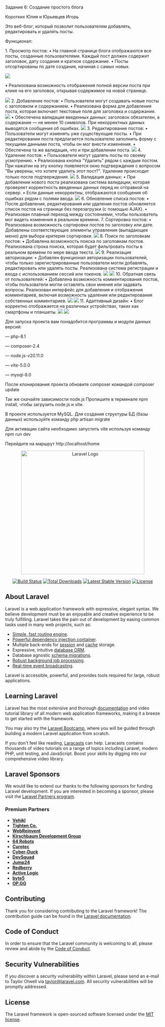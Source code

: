 <p>Задание 6: Создание простого блога</p>
<p>Коротких Юлия и Юрьевцев Игорь</p>
<p>Это веб-блог, который позволит пользователям добавлять, редактировать и удалять посты.</p> 
<div>
<p>Функционал:</p>
    <p>1.	Просмотр постов:
•	На главной странице блога отображаются все посты, созданные пользователями. Каждый пост должен содержит заголовок, дату создания и краткое содержание. 
•	Посты отсортированы по дате создания, начиная с самых новых.</p>
<img src="https://github.com/Korotkikhjulia/uchblog/blob/main/public/img/Просмотр%20постов.png">
    <p>•	Реализована возможность отображения полной версии поста при клике на его заголовок, открывая содержимое на новой странице.</p>
<img src="https://github.com/Korotkikhjulia/uchblog/blob/main/public/img/Полная%20версия%20поста.png">
2.	Добавление постов:
•	Пользователи могут создавать новые посты с заголовком и содержанием. 
•	Реализована форма для добавления поста, которая включает текстовые поля для заголовка и содержания.
    <img src="https://github.com/Korotkikhjulia/uchblog/blob/main/public/img/Добавление%20поста.png">
•	Обеспечена валидация введенных данных: заголовок обязателен, а содержание — не менее 10 символов. При некорректных данных выводятся сообщения об ошибках.
    <img src="https://github.com/Korotkikhjulia/uchblog/blob/main/public/img/Валидация%20добавления%20поста.png">
3.	Редактирование постов:
•	Пользователи могут изменять уже существующие посты. 
•	При редактировании поста предлагается пользователю заполнить форму с текущими данными поста, чтобы он мог внести изменения. 
•	Обеспечена та же валидация, что и при добавлении поста.
    <img src="https://github.com/Korotkikhjulia/uchblog/blob/main/public/img/Редактирование%20поста.png">
4.	Удаление постов:
•	Пользователи могут удалять посты по своему усмотрению. 
•	Реализована кнопка "Удалить" рядом с каждым постом. При нажатии на эту кнопку появляется окно подтверждения с вопросом "Вы уверены, что хотите удалить этот пост?". Удаление происходит только после подтверждения.
    <img src="https://github.com/Korotkikhjulia/uchblog/blob/main/public/img/Удаление%20поста.png">
5.	Валидация данных:
•	При добавлении нового поста реализована система валидации, которая проверяет корректность введенных данных перед их отправкой на сервер. 
•	Если данные некорректны, отображаются сообщения об ошибках рядом с полями ввода.
    <img src="https://github.com/Korotkikhjulia/uchblog/blob/main/public/img/Валидация%20данных.png">
6.	Обновление списка постов:
•	После добавления, редактирования или удаления постов обновляется список постов на странице без перезагрузки (с помощью AJAX). 
•	Реализован плавный переход между состояниями, чтобы пользователь мог видеть изменения в реальном времени. 
7.	Сортировка постов:
•	Реализована возможность сортировки постов по заголовку или дате. Добавлены соответствующие элементы управления (выпадающее меню) для выбора критерия сортировки.
    <img src="https://github.com/Korotkikhjulia/uchblog/blob/main/public/img/Сортировка%20постов.png">
8.	Поиск по заголовкам постов:
•	Добавлена возможность поиска по заголовкам постов. Реализована строка поиска, которая будет фильтровать посты в реальном времени по мере ввода текста.
    <img src="https://github.com/Korotkikhjulia/uchblog/blob/main/public/img/Поиск%20по%20заголовкам%20постов.png">
9.	Реализация авторизации:
•	Добавлен функционал авторизации пользователей, чтобы только зарегистрированные пользователи могли добавлять, редактировать или удалять посты. Реализована система регистрации и входа с использованием сессий или токенов.
    <img src="https://github.com/Korotkikhjulia/uchblog/blob/main/public/img/Регистрация.png">
    <img src="https://github.com/Korotkikhjulia/uchblog/blob/main/public/img/Авторизация.png">
10.	Обратная связь от пользователей:
•	Добавлена возможность комментирования постов, чтобы пользователи могли оставлять свои мнения или задавать вопросы. Реализован интерфейс для добавления и отображения комментариев, включая возможность удаления или редактирования собственных комментариев.
    <img src="https://github.com/Korotkikhjulia/uchblog/blob/main/public/img/Комментирование%20постов.png">
    <img src="https://github.com/Korotkikhjulia/uchblog/blob/main/public/img/Редактирование%20комментариев.png">
11.	Адаптивный дизайн:
•	Блог корректно отображается на различных устройствах, таких как смартфоны и планшеты.
    <img src="https://github.com/Korotkikhjulia/uchblog/blob/main/public/img/Адаптивный%20дизайн.png">
<img src="https://github.com/Korotkikhjulia/uchblog/blob/main/public/img/Адаптивный%20дизайн%202.png">
</div>
<div>    
    <p>Для запуска проекта вам понадобится программы и модули данных версий:</p>
    <p>— php-8.1</p>
    <p>— composer-2.4</p>
    <p>— node.js-v20.11.0</p>
    <p>— vite-5.0.0</p>
    <p>— mysql-8.0</p>
    <p>После клонирования проекта обновите composer командой composer update</p>
    <p>Так же скачайте зависимости node.js Пропишите в терминале npm install, чтобы загрузить node.js и vite. </p>
    <p>В проекте используется MySQL. Для создания структуры БД (базы данных) используйте команду php artisan migrate </p>
    <p>Для активации сайта необходимо запустить vite используя команду npm run dev</p>
    <p>Перейдите на маршрут http://localhost/home</p>
</div>



<p align="center"><a href="https://laravel.com" target="_blank"><img src="https://raw.githubusercontent.com/laravel/art/master/logo-lockup/5%20SVG/2%20CMYK/1%20Full%20Color/laravel-logolockup-cmyk-red.svg" width="400" alt="Laravel Logo"></a></p>

<p align="center">
<a href="https://github.com/laravel/framework/actions"><img src="https://github.com/laravel/framework/workflows/tests/badge.svg" alt="Build Status"></a>
<a href="https://packagist.org/packages/laravel/framework"><img src="https://img.shields.io/packagist/dt/laravel/framework" alt="Total Downloads"></a>
<a href="https://packagist.org/packages/laravel/framework"><img src="https://img.shields.io/packagist/v/laravel/framework" alt="Latest Stable Version"></a>
<a href="https://packagist.org/packages/laravel/framework"><img src="https://img.shields.io/packagist/l/laravel/framework" alt="License"></a>
</p>

## About Laravel

Laravel is a web application framework with expressive, elegant syntax. We believe development must be an enjoyable and creative experience to be truly fulfilling. Laravel takes the pain out of development by easing common tasks used in many web projects, such as:

- [Simple, fast routing engine](https://laravel.com/docs/routing).
- [Powerful dependency injection container](https://laravel.com/docs/container).
- Multiple back-ends for [session](https://laravel.com/docs/session) and [cache](https://laravel.com/docs/cache) storage.
- Expressive, intuitive [database ORM](https://laravel.com/docs/eloquent).
- Database agnostic [schema migrations](https://laravel.com/docs/migrations).
- [Robust background job processing](https://laravel.com/docs/queues).
- [Real-time event broadcasting](https://laravel.com/docs/broadcasting).

Laravel is accessible, powerful, and provides tools required for large, robust applications.

## Learning Laravel

Laravel has the most extensive and thorough [documentation](https://laravel.com/docs) and video tutorial library of all modern web application frameworks, making it a breeze to get started with the framework.

You may also try the [Laravel Bootcamp](https://bootcamp.laravel.com), where you will be guided through building a modern Laravel application from scratch.

If you don't feel like reading, [Laracasts](https://laracasts.com) can help. Laracasts contains thousands of video tutorials on a range of topics including Laravel, modern PHP, unit testing, and JavaScript. Boost your skills by digging into our comprehensive video library.

## Laravel Sponsors

We would like to extend our thanks to the following sponsors for funding Laravel development. If you are interested in becoming a sponsor, please visit the [Laravel Partners program](https://partners.laravel.com).

### Premium Partners

- **[Vehikl](https://vehikl.com/)**
- **[Tighten Co.](https://tighten.co)**
- **[WebReinvent](https://webreinvent.com/)**
- **[Kirschbaum Development Group](https://kirschbaumdevelopment.com)**
- **[64 Robots](https://64robots.com)**
- **[Curotec](https://www.curotec.com/services/technologies/laravel/)**
- **[Cyber-Duck](https://cyber-duck.co.uk)**
- **[DevSquad](https://devsquad.com/hire-laravel-developers)**
- **[Jump24](https://jump24.co.uk)**
- **[Redberry](https://redberry.international/laravel/)**
- **[Active Logic](https://activelogic.com)**
- **[byte5](https://byte5.de)**
- **[OP.GG](https://op.gg)**

## Contributing

Thank you for considering contributing to the Laravel framework! The contribution guide can be found in the [Laravel documentation](https://laravel.com/docs/contributions).

## Code of Conduct

In order to ensure that the Laravel community is welcoming to all, please review and abide by the [Code of Conduct](https://laravel.com/docs/contributions#code-of-conduct).

## Security Vulnerabilities

If you discover a security vulnerability within Laravel, please send an e-mail to Taylor Otwell via [taylor@laravel.com](mailto:taylor@laravel.com). All security vulnerabilities will be promptly addressed.

## License

The Laravel framework is open-sourced software licensed under the [MIT license](https://opensource.org/licenses/MIT).
